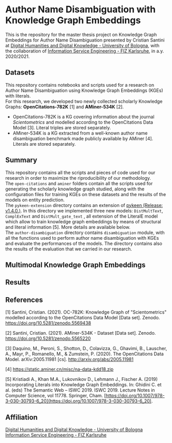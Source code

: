 # Author Name Disambiguation with Knowledge Graph Embeddings

This is the repository for the master thesis project on Knowledge Graph Embeddings for Author Name Disambiguation presented by Cristian Santini at [Digital Humanities and Digital Knowledge - University of Bologna](https://corsi.unibo.it/2cycle/DigitalHumanitiesKnowledge), with the collaboration of [Information Service Engineering - FIZ Karlsruhe](https://www.fiz-karlsruhe.de/en/forschung/information-service-engineering), in a.y. 2020/2021.

## Datasets

This repository contains notebooks and scripts used for a research on Author Name Disambiguation using Knowledge Graph Embeddings (KGEs) with literals.<br/>
For this research, we developed two newly collected scholarly Knowledge Graphs: **OpenCitations-782K** [1] and **AMiner-534K** [2].
- OpenCitations-782K is a KG covering information about the journal *Scientometrics* and modelled according to the OpenCitations Data Model [3]. Literal triples are stored separately.
- AMiner-534K is a KG extracted from a well-known author name disambiguation benchmark made publicly available by AMiner [4]. Literals are stored separately.

## Summary

This repository contains all the scripts and pieces of code used for our research in order to maximize the riproducibility of our methodology. <br/>
The `open-citations` and `aminer` folders contain all the scripts used for generating the scholarly knowledge graph studied, along with the configuration files for training KGEs on these datasets and the results of the models on entity prediction.<br/>
The `pykeen-extension` directory contains an extension of [pykeen (Release: v1.4.0.)](https://github.com/pykeen/pykeen/releases/tag/v1.4.0). In this directory we implemented three new models: `DistMultText`, `ComplExText` and `DistMult_gate_text` , all extension of the LiteralE model which allow to train knowledge graph embeddings by means of structural and literal information [5]. More details are available below.<br/>
The `author-disambiguation` directory contains `disambiguation` module, with all the functions used to perform author name disambiguation with KGEs and evaluate the performances of the models. The directory contains also the results of the evaluation that we carried in our research.

## Multimodal Knowledge Graph Embeddings
## Results

## References

[1] Santini, Cristian. (2021). OC-782K: Knowledge Graph of "Scientometrics" modelled according to the OpenCitations Data Model [Data set]. Zenodo. https://doi.org/10.5281/zenodo.5569438

[2] Santini, Cristian. (2021). AMiner-534K - Dataset [Data set]. Zenodo. https://doi.org/10.5281/zenodo.5565220

[3] Daquino, M., Peroni, S., Shotton, D., Colavizza, G., Ghavimi, B., Lauscher, A., Mayr, P., Romanello, M., & Zumstein, P. (2020). The OpenCitations Data Model. arXiv:2005.11981 [cs]. http://arxiv.org/abs/2005.11981

[4] https://static.aminer.cn/misc/na-data-kdd18.zip

[5] Kristiadi A., Khan M.A., Lukovnikov D., Lehmann J., Fischer A. (2019) Incorporating Literals into Knowledge Graph Embeddings. In: Ghidini C. et al. (eds) The Semantic Web – ISWC 2019. ISWC 2019. Lecture Notes in Computer Science, vol 11778. Springer, Cham. [https://doi.org/10.1007/978-3-030-30793-6_20](https://doi.org/10.1007/978-3-030-30793-6_20).

## Affiliation 

[Digital Humanities and Digital Knowledge - University of Bologna](https://corsi.unibo.it/2cycle/DigitalHumanitiesKnowledge)<br/>
[Information Service Engineering - FIZ Karlsruhe](https://www.fiz-karlsruhe.de/en/forschung/information-service-engineering)

